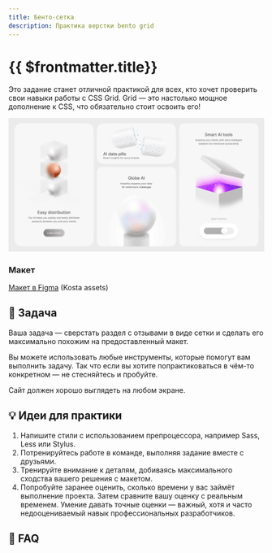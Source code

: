 ```yaml
---
title: Бенто-сетка
description: Практика верстки bento grid
---
```


# {{ $frontmatter.title}}

<ChallengesBadges type="html" />
<ChallengesBadges type="css" />

Это задание станет отличной практикой для всех, кто хочет проверить свои навыки работы с CSS Grid. Grid — это настолько мощное дополнение к CSS, что обязательно стоит освоить его!

![Карточка блога](./hero.png)

### Макет

[Макет в Figma](https://www.figma.com/community/file/1424098185332987111/kosta-assets) (Kosta assets)

## 📝 Задача

Ваша задача — сверстать раздел с отзывами в виде сетки и сделать его максимально похожим на предоставленный макет.

Вы можете использовать любые инструменты, которые помогут вам выполнить задачу. Так что если вы хотите попрактиковаться в чём-то конкретном — не стесняйтесь и пробуйте.

Сайт должен хорошо выглядеть на любом экране.

## 💡 Идеи для практики

1. Напишите стили с использованием препроцессора, например Sass, Less или Stylus.
2. Потренируйтесь работе в команде, выполняя задание вместе с друзьями.
3. Тренируйте внимание к деталям, добиваясь максимального сходства вашего решения с макетом.
4. Попробуйте заранее оценить, сколько времени у вас займёт выполнение проекта. Затем сравните вашу оценку с реальным временем. Умение давать точные оценки — важный, хотя и часто недооцениваемый навык профессиональных разработчиков.

## 🤔 FAQ

<ChallengesAccordion />
